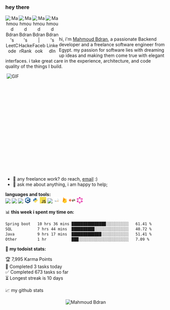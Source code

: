 ### hey there 
<center>
<!-- <a href="https://www.instagram.com/f/">
  <img align="left" alt="Mahmoud's Instagram" width="42px" src="https://raw.githubusercontent.com/hussainweb/hussainweb/main/icons/instagram.png" />
</a> -->
<a href="https://leetcode.com/MahmoudBdran/">
  <img align="left" alt="Mahmoud Bdran's LeetCode" width="42px" src="https://leetcode.com/static/images/LeetCode_logo_rvs.png" />
</a>
<a href="https://www.hackerrank.com/mahmoud_bdran_j1">
  <img align="left" alt="Mahmoud Bdran's HackerRank" width="42px" src="https://cdn4.iconfinder.com/data/icons/logos-and-brands/512/160_Hackerrank_logo_logos-512.png" />
</a>
<a href="https://www.facebook.com/hoda30899/">
  <img align="left" alt="Mahmoud Bdran | Facebook" width="42px" src="https://logowik.com/content/uploads/images/new-facebook-logo-2019.jpg" />
</a>
<a href="https://www.linkedin.com/in/mahmoudbdran/">
  <img align="left" alt="Mahmoud Bdran's LinkedIn" width="42px" src="https://raw.githubusercontent.com/peterthehan/peterthehan/master/assets/linkedin.svg" />
</a>

</center>

<br />
<br />
<br />

hi, i'm [Mahmoud Bdran](https://www.linkedin.com/in/mahmoudbdran/), a passionate Backend developer and a freelance software engineer from Egypt. my passion for software lies with dreaming up ideas and making them come true with elegant interfaces. i take great care in the experience, architecture, and code quality of the things I build.
 


  <img align="right" alt="GIF" src="https://github.com/abhisheknaiidu/abhisheknaiidu/blob/master/code.gif?raw=true" width="500" height="320" />
  
- 💼 any freelance work? do reach, [email](mailto:mahmoud.bdran.jobs@gmail.com) :)
- 💬 ask me about anything, i am happy to help;

**languages and tools:**  
<code><img height="20" src="https://images.ctfassets.net/gt6dp23g0g38/5DqlQtFKecFlkqQ8YGDT2p/aa945b648f44dd872e9a1b89f7d203ef/springboot.png"></code>
<code><img height="20" src="https://cdn-icons-png.flaticon.com/512/5968/5968282.png"></code>
<code><img height="20" src="https://seeklogo.com/images/C/c-sharp-c-logo-02F17714BA-seeklogo.com.png"></code>
<code><img height="20" src="https://raw.githubusercontent.com/github/explore/80688e429a7d4ef2fca1e82350fe8e3517d3494d/topics/cpp/cpp.png"></code>
<code><img height="20" src="https://raw.githubusercontent.com/github/explore/80688e429a7d4ef2fca1e82350fe8e3517d3494d/topics/python/python.png"></code>
<code><img height="20" src="https://raw.githubusercontent.com/github/explore/80688e429a7d4ef2fca1e82350fe8e3517d3494d/topics/javascript/javascript.png"></code>
<code><img height="20" src="https://w7.pngwing.com/pngs/244/430/png-transparent-microsoft-sql-server-sql-server-management-studio-database-server-microsoft-angle-text-triangle.png"></code>
<code><img height="20" src="https://raw.githubusercontent.com/github/explore/80688e429a7d4ef2fca1e82350fe8e3517d3494d/topics/mysql/mysql.png"></code>
<code><img height="20" src="https://raw.githubusercontent.com/github/explore/80688e429a7d4ef2fca1e82350fe8e3517d3494d/topics/firebase/firebase.png"></code>
<code><img height="20" src="https://raw.githubusercontent.com/github/explore/80688e429a7d4ef2fca1e82350fe8e3517d3494d/topics/git/git.png"></code>
<code><img height="20" src="https://raw.githubusercontent.com/github/explore/5c058a388828bb5fde0bcafd4bc867b5bb3f26f3/topics/graphql/graphql.png"></code>


📊 **this week i spent my time on:**
<!--START_SECTION:waka-->

```text
Spring boot   10 hrs 36 mins ███████████████░░░░░░░░░░   61.41 %
SQL           7 hrs 44 mins  ██████████░░░░░░░░░░░░░░░   40.72 %
Java          9 hrs 17 mins  █████████████░░░░░░░░░░░░   51.41 %
Other         1 hr           ███░░░░░░░░░░░░░░░░░░░░░░   7.09 %
```



🚧 **my todoist stats:**
<!-- TODO-IST:START -->
🏆  7,995 Karma Points           
🌸  Completed 3 tasks today           
✅  Completed 673 tasks so far           
⏳  Longest streak is 10 days
<!-- TODO-IST:END -->


📈 my github stats

<p align="center"> <img src="https://github-readme-stats.vercel.app/api?username=MahmoudBdran&show_icons=true&theme=gotham" alt="Mahmoud Bdran" />




